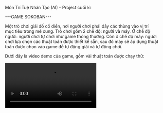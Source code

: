 
Môn Trí Tuệ Nhân Tạo (AI) - Project cuối kì


---GAME SOKOBAN---

Một trò chơi giải đố cổ điển, nơi người chơi phải đẩy các thùng vào vị trí mục tiêu trong mê cung. Trò chơi gồm 2 chế độ: người và máy. Ở chế độ người: người chơi tự chơi như game thông thường. Còn ở chế độ máy: người chơi lựa chọn các thuật toán được thiết kế sẵn, sau đó máy sẽ áp dụng thuật toán được chọn vào game để tự động giải và tự động chơi.

Dưới đây là video demo của game, gồm vài thuật toán được chạy thử:

![Demo video](https://github.com/Nillmen/CuoiKiAI/blob/Test/gameSokoban/videos/DemoAI_video.mp4)

